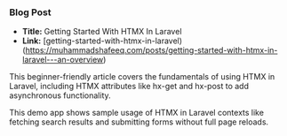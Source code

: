 
### Blog Post

- **Title:** Getting Started With HTMX In Laravel 
- **Link:** [getting-started-with-htmx-in-laravel)(https://muhammadshafeeq.com/posts/getting-started-with-htmx-in-laravel---an-overview)

This beginner-friendly article covers the fundamentals of using HTMX in Laravel, including HTMX attributes like hx-get and hx-post to add asynchronous functionality.

This demo app shows sample usage of HTMX in Laravel contexts like fetching search results and submitting forms without full page reloads.

